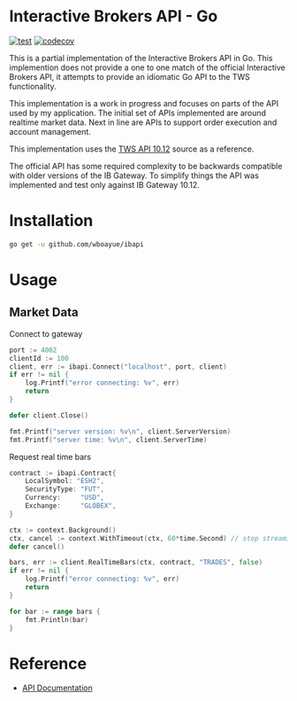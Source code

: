 # Interactive Brokers API - Go

[![test](https://github.com/wboayue/ibapi/workflows/ci/badge.svg)](https://github.com/wboayue/ibapi/actions/workflows/ci.yml)
[![codecov](https://codecov.io/gh/wboayue/ibapi/branch/main/graph/badge.svg)](https://codecov.io/gh/wboayue/ibapi)

This is a partial implementation of the Interactive Brokers API in Go. This implemention does not provide a one to one match of the official Interactive Brokers API, it attempts to provide an idiomatic Go API to the TWS functionality.

This implementation is a work in progress and focuses on parts of the API used by my application. The initial set of APIs implemented are around realtime market data. Next in line are APIs to support order execution and account management.

This implementation uses the [TWS API 10.12](https://interactivebrokers.github.io/#) source as a reference.

The official API has some required complexity to be backwards compatible with older versions of the IB Gateway. To simplify things the API was implemented and test only against IB Gateway 10.12.

# Installation

```bash
go get -u github.com/wboayue/ibapi
```

# Usage

## Market Data

Connect to gateway

```go
port := 4002
clientId := 100
client, err := ibapi.Connect("localhost", port, client)
if err != nil {
    log.Printf("error connecting: %v", err)
    return
}

defer client.Close()

fmt.Printf("server version: %v\n", client.ServerVersion)
fmt.Printf("server time: %v\n", client.ServerTime)
```

Request real time bars

```go
contract := ibapi.Contract{
    LocalSymbol: "ESH2",
    SecurityType: "FUT",
    Currency:     "USD",
    Exchange:     "GLOBEX",
}

ctx := context.Background()
ctx, cancel := context.WithTimeout(ctx, 60*time.Second) // stop streaming after 60 seconds
defer cancel()

bars, err := client.RealTimeBars(ctx, contract, "TRADES", false)
if err != nil {
    log.Printf("error connecting: %v", err)
    return
}

for bar := range bars {
    fmt.Println(bar)
}
```

# Reference

* [API Documentation](https://interactivebrokers.github.io/tws-api/)
